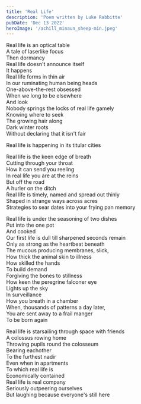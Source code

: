 ```yaml
---
title: 'Real Life'
description: 'Poem written by Luke Rabbitte'
pubDate: 'Dec 13 2022'
heroImage: '/achill_minaun_sheep-min.jpeg'
---
```


Real life is an optical table  
A tale of laserlike focus  
Then dormancy  
Real life doesn't announce itself  
It happens  
Real life forms in thin air  
In our ruminating human being heads  
One-above-the-rest obsessed  
When we long to be elsewhere  
And look  
Nobody springs the locks of real life gamely  
Knowing where to seek  
The growing hair along  
Dark winter roots  
Without declaring that it isn't fair  
  
Real life is happening in its titular cities  
  
Real life is the keen edge of breath  
Cutting through your throat  
How it can send you reeling  
In real life you are at the reins  
But off the road  
A hurler on the ditch  
Real life is timely, named and spread out thinly  
Shaped in strange ways across acres  
Strategies to sear dates into your frying pan memory  
  
Real life is under the seasoning of two dishes  
Put into the one pot  
And cooked  
Our first life is dull till sharpened seconds remain  
Only as strong as the heartbeat beneath  
The mucous producing membranes, slick,  
How thick the animal skin to illness  
How skilled the hands  
To build demand  
Forgiving the bones to stillness  
How keen the peregrine falconer eye  
Lights up the sky  
In surveillance  
How you breath in a chamber  
When, thousands of patterns a day later,  
You are sent away to a frail manger  
To be born again  
  
Real life is starsailing through space with friends  
A colossus rowing home  
Throwing pupils round the colosseum  
Bearing eachother  
To the furthest nadir  
Even when in apartments  
To which real life is  
Economically contained  
Real life is real company  
Seriously outpeering ourselves  
But laughing because everyone's still here  